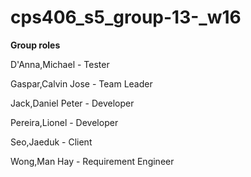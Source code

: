 # cps406_s5_group-13-_w16

**Group roles**

D'Anna,Michael        - Tester

Gaspar,Calvin Jose    - Team Leader

Jack,Daniel Peter     - Developer

Pereira,Lionel        - Developer

Seo,Jaeduk            - Client

Wong,Man Hay          - Requirement Engineer
